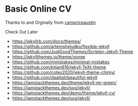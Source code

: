 # Basic Online CV
Thanks to and Orginally from [campriceaustin](https://github.com/campriceaustin)

Check Out Later
- https://jekyllrb.com/docs/themes/
- https://github.com/artemsheludko/flexible-jekyll
- https://github.com/JustGoodThemes/Scriptor-Jekyll-Theme
- https://jekyllthemes.io/theme/vonge
- https://github.com/mmistakes/minimal-mistakes
- https://github.com/kitian616/jekyll-TeXt-theme
- https://github.com/cotes2020/jekyll-theme-chirpy/
- https://github.com/daattali/beautiful-jekyll
- https://jamstackthemes.dev/theme/jekyll-mr-green/
- https://jamstackthemes.dev/ssg/jekyll/
- https://jamstackthemes.dev/demo/theme/jekyll-cv/
- https://jamstackthemes.dev/ssg/jekyll/

